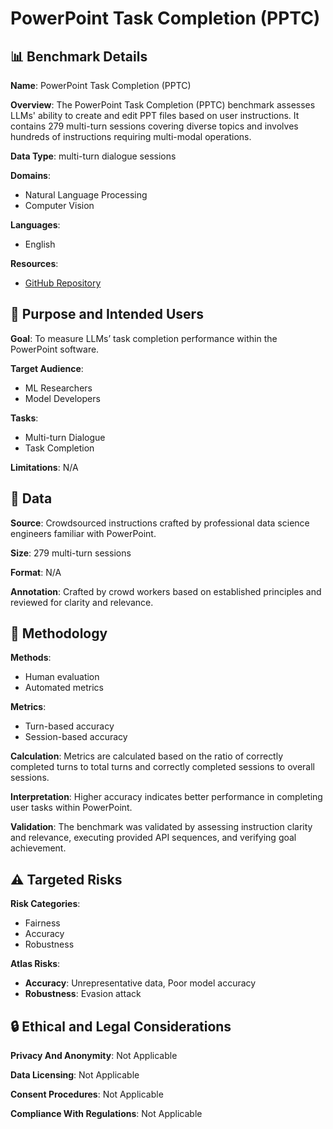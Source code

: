 # PowerPoint Task Completion (PPTC)

## 📊 Benchmark Details

**Name**: PowerPoint Task Completion (PPTC)

**Overview**: The PowerPoint Task Completion (PPTC) benchmark assesses LLMs' ability to create and edit PPT files based on user instructions. It contains 279 multi-turn sessions covering diverse topics and involves hundreds of instructions requiring multi-modal operations.

**Data Type**: multi-turn dialogue sessions

**Domains**:
- Natural Language Processing
- Computer Vision

**Languages**:
- English

**Resources**:
- [GitHub Repository](https://github.com/gydpku/PPTC)

## 🎯 Purpose and Intended Users

**Goal**: To measure LLMs’ task completion performance within the PowerPoint software.

**Target Audience**:
- ML Researchers
- Model Developers

**Tasks**:
- Multi-turn Dialogue
- Task Completion

**Limitations**: N/A

## 💾 Data

**Source**: Crowdsourced instructions crafted by professional data science engineers familiar with PowerPoint.

**Size**: 279 multi-turn sessions

**Format**: N/A

**Annotation**: Crafted by crowd workers based on established principles and reviewed for clarity and relevance.

## 🔬 Methodology

**Methods**:
- Human evaluation
- Automated metrics

**Metrics**:
- Turn-based accuracy
- Session-based accuracy

**Calculation**: Metrics are calculated based on the ratio of correctly completed turns to total turns and correctly completed sessions to overall sessions.

**Interpretation**: Higher accuracy indicates better performance in completing user tasks within PowerPoint.

**Validation**: The benchmark was validated by assessing instruction clarity and relevance, executing provided API sequences, and verifying goal achievement.

## ⚠️ Targeted Risks

**Risk Categories**:
- Fairness
- Accuracy
- Robustness

**Atlas Risks**:
- **Accuracy**: Unrepresentative data, Poor model accuracy
- **Robustness**: Evasion attack

## 🔒 Ethical and Legal Considerations

**Privacy And Anonymity**: Not Applicable

**Data Licensing**: Not Applicable

**Consent Procedures**: Not Applicable

**Compliance With Regulations**: Not Applicable
